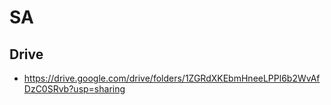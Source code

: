 # SA

## Drive
- https://drive.google.com/drive/folders/1ZGRdXKEbmHneeLPPl6b2WvAfDzC0SRvb?usp=sharing

